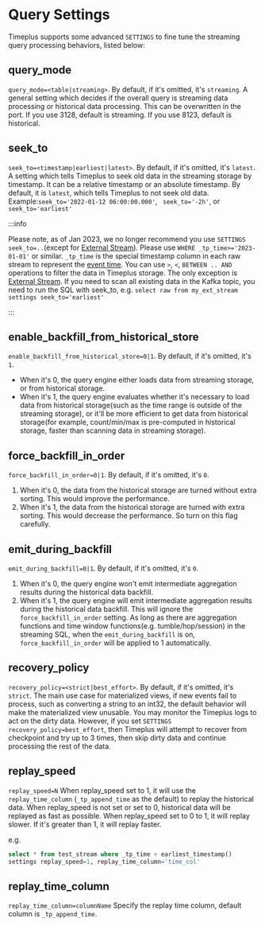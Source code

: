 # Query Settings

Timeplus supports some advanced `SETTINGS` to fine tune the streaming query processing behaviors, listed below:

## query_mode

`query_mode=<table|streaming>`. By default, if it's omitted, it's `streaming`. A general setting which decides if the overall query is streaming data processing or historical data processing. This can be overwritten in the port. If you use 3128, default is streaming. If you use 8123, default is historical.

## seek_to

`seek_to=<timestamp|earliest|latest>`. By default, if it's omitted, it's `latest`. A setting which tells Timeplus to seek old data in the streaming storage by timestamp. It can be a relative timestamp or an absolute timestamp. By default, it is `latest`, which tells Timeplus to not seek old data. Example:`seek_to='2022-01-12 06:00:00.000'`, ` seek_to='-2h'`, or ` seek_to='earliest'`

:::info

Please note, as of Jan 2023, we no longer recommend you use `SETTINGS seek_to=..`(except for [External Stream](external-stream)). Please use `WHERE _tp_time>='2023-01-01'` or similar. `_tp_time` is the special timestamp column in each raw stream to represent the [event time](eventtime). You can use `>`, `<`, `BETWEEN .. AND` operations to filter the data in Timeplus storage. The only exception is [External Stream](external-stream). If you need to scan all existing data in the Kafka topic, you need to run the SQL with seek_to, e.g. `select raw from my_ext_stream settings seek_to='earliest'`

:::

## enable_backfill_from_historical_store

`enable_backfill_from_historical_store=0|1`. By default, if it's omitted, it's `1`.

- When it's 0, the query engine either loads data from streaming storage, or from historical storage.
- When it's 1, the query engine evaluates whether it's necessary to load data from historical storage(such as the time range is outside of the streaming storage), or it'll be more efficient to get data from historical storage(for example, count/min/max is pre-computed in historical storage, faster than scanning data in streaming storage).

## force_backfill_in_order

`force_backfill_in_order=0|1`. By default, if it's omitted, it's `0`.

1.  When it's 0, the data from the historical storage are turned without extra sorting. This would improve the performance.
2.  When it's 1, the data from the historical storage are turned with extra sorting. This would decrease the performance. So turn on this flag carefully.

## emit_during_backfill

`emit_during_backfill=0|1`. By default, if it's omitted, it's `0`.

1.  When it's 0, the query engine won't emit intermediate aggregation results during the historical data backfill.
2.  When it's 1, the query engine will emit intermediate aggregation results during the historical data backfill. This will ignore the `force_backfill_in_order` setting. As long as there are aggregation functions and time window functions(e.g. tumble/hop/session) in the streaming SQL, when the `emit_during_backfill` is on, `force_backfill_in_order` will be applied to 1 automatically.

## recovery_policy

`recovery_policy=<strict|best_effort>`. By default, if it's omitted, it's `strict`. The main use case for materialized views, if new events fail to process, such as converting a string to an int32, the default behavior will make the materialized view unusable. You may monitor the Timeplus logs to act on the dirty data. However, if you set `SETTINGS recovery_policy=best_effort`, then Timeplus will attempt to recover from checkpoint and try up to 3 times, then skip dirty data and continue processing the rest of the data.

## replay_speed

`replay_speed=N` When replay_speed set to 1, it will use the `replay_time_column` (`_tp_append_time` as the default) to replay the historical data. When replay_speed is not set or set to 0, historical data will be replayed as fast as possible. When replay_speed set to 0 to 1, it will replay slower. If it's greater than 1, it will replay faster.

e.g.

```sql
select * from test_stream where _tp_time > earliest_timestamp()
settings replay_speed=1, replay_time_column='time_col'
```

## replay_time_column

`replay_time_column=columnName` Specify the replay time column, default column is `_tp_append_time`.
